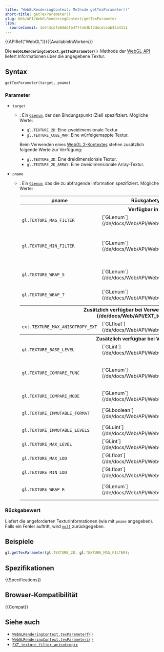 ```yaml
---
title: "WebGLRenderingContext: Methode getTexParameter()"
short-title: getTexParameter()
slug: Web/API/WebGLRenderingContext/getTexParameter
l10n:
  sourceCommit: 3e543cdfe8dddfb4774a64bf3decdcbab42a4111
---
```


{{APIRef("WebGL")}}{{AvailableInWorkers}}

Die **`WebGLRenderingContext.getTexParameter()`**-Methode der
[WebGL-API](/de/docs/Web/API/WebGL_API) liefert Informationen über die
angegebene Textur.

## Syntax

```js-nolint
getTexParameter(target, pname)
```

### Parameter

- `target`

  - : Ein [`GLenum`](/de/docs/Web/API/WebGL_API/Types), der den Bindungspunkt (Ziel) spezifiziert. Mögliche Werte:

    - `gl.TEXTURE_2D`: Eine zweidimensionale Textur.
    - `gl.TEXTURE_CUBE_MAP`: Eine würfelgemappte Textur.

    Beim Verwenden eines [WebGL 2-Kontextes](/de/docs/Web/API/WebGL2RenderingContext)
    stehen zusätzlich folgende Werte zur Verfügung:

    - `gl.TEXTURE_3D`: Eine dreidimensionale Textur.
    - `gl.TEXTURE_2D_ARRAY`: Eine zweidimensionale Array-Textur.

- `pname`

  - : Ein [`GLenum`](/de/docs/Web/API/WebGL_API/Types), das die zu abfragende Information spezifiziert. Mögliche Werte:

    <table class="standard-table">
      <thead>
        <tr>
          <th scope="col">pname</th>
          <th scope="col">Rückgabetyp</th>
          <th scope="col">Beschreibung</th>
          <th scope="col">Mögliche Rückgabewerte</th>
        </tr>
      </thead>
      <tbody>
        <tr>
          <th colspan="4">Verfügbar in einem WebGL 1-Kontext</th>
        </tr>
        <tr>
          <td><code>gl.TEXTURE_MAG_FILTER</code></td>
          <td>[`GLenum`](/de/docs/Web/API/WebGL_API/Types)</td>
          <td>Texturvergrößerungsfilter</td>
          <td><code>gl.LINEAR</code> (Standardwert), <code>gl.NEAREST</code>.</td>
        </tr>
        <tr>
          <td><code>gl.TEXTURE_MIN_FILTER</code></td>
          <td>[`GLenum`](/de/docs/Web/API/WebGL_API/Types)</td>
          <td>Texturverkleinerungsfilter</td>
          <td>
            <code>gl.LINEAR</code>, <code>gl.NEAREST</code>,
            <code>gl.NEAREST_MIPMAP_NEAREST</code>,
            <code>gl.LINEAR_MIPMAP_NEAREST</code>,
            <code>gl.NEAREST_MIPMAP_LINEAR</code> (Standardwert),
            <code>gl.LINEAR_MIPMAP_LINEAR</code>.
          </td>
        </tr>
        <tr>
          <td><code>gl.TEXTURE_WRAP_S</code></td>
          <td>[`GLenum`](/de/docs/Web/API/WebGL_API/Types)</td>
          <td>Wickelfunktion für Texturkoordinate <code>s</code></td>
          <td>
            <code>gl.REPEAT</code> (Standardwert), <code>gl.CLAMP_TO_EDGE</code>,
            <code>gl.MIRRORED_REPEAT</code>.
          </td>
        </tr>
        <tr>
          <td><code>gl.TEXTURE_WRAP_T</code></td>
          <td>[`GLenum`](/de/docs/Web/API/WebGL_API/Types)</td>
          <td>Wickelfunktion für Texturkoordinate <code>t</code></td>
          <td>
            <code>gl.REPEAT</code> (Standardwert), <code>gl.CLAMP_TO_EDGE</code>,
            <code>gl.MIRRORED_REPEAT</code>.
          </td>
        </tr>
        <tr>
          <th colspan="4">
            Zusätzlich verfügbar bei Verwendung der
            [`EXT_texture_filter_anisotropic`](/de/docs/Web/API/EXT_texture_filter_anisotropic)-Erweiterung
          </th>
        </tr>
        <tr>
          <td><code>ext.TEXTURE_MAX_ANISOTROPY_EXT</code></td>
          <td>[`GLfloat`](/de/docs/Web/API/WebGL_API/Types)</td>
          <td>Maximale Anisotropie für eine Textur</td>
          <td>Beliebige Float-Werte.</td>
        </tr>
        <tr>
          <th colspan="4">Zusätzlich verfügbar bei Verwendung eines WebGL 2-Kontextes</th>
        </tr>
        <tr>
          <td><code>gl.TEXTURE_BASE_LEVEL</code></td>
          <td>[`GLint`](/de/docs/Web/API/WebGL_API/Types)</td>
          <td>Texture Mipmap-Level</td>
          <td>Beliebige Int-Werte.</td>
        </tr>
        <tr>
          <td><code>gl.TEXTURE_COMPARE_FUNC</code></td>
          <td>[`GLenum`](/de/docs/Web/API/WebGL_API/Types)</td>
          <td>Vergleichsfunktion</td>
          <td>
            <code>gl.LEQUAL</code> (Standardwert), <code>gl.GEQUAL</code>,
            <code>gl.LESS</code>, <code>gl.GREATER</code>, <code>gl.EQUAL</code>,
            <code>gl.NOTEQUAL</code>, <code>gl.ALWAYS</code>, <code>gl.NEVER</code>.
          </td>
        </tr>
        <tr>
          <td><code>gl.TEXTURE_COMPARE_MODE</code></td>
          <td>[`GLenum`](/de/docs/Web/API/WebGL_API/Types)</td>
          <td>Texturvergleichsmodus</td>
          <td>
            <code>gl.NONE</code> (Standardwert),
            <code>gl.COMPARE_REF_TO_TEXTURE</code>.
          </td>
        </tr>
        <tr>
          <td><code>gl.TEXTURE_IMMUTABLE_FORMAT</code></td>
          <td>[`GLboolean`](/de/docs/Web/API/WebGL_API/Types)</td>
          <td>Unveränderlichkeit des Texturformats und der Größe</td>
          <td>wahr oder falsch.</td>
        </tr>
        <tr>
          <td><code>gl.TEXTURE_IMMUTABLE_LEVELS</code></td>
          <td>[`GLuint`](/de/docs/Web/API/WebGL_API/Types)</td>
          <td>?</td>
          <td>Beliebige Uint-Werte.</td>
        </tr>
        <tr>
          <td><code>gl.TEXTURE_MAX_LEVEL</code></td>
          <td>[`GLint`](/de/docs/Web/API/WebGL_API/Types)</td>
          <td>Maximales Textur-Mipmap-Array-Level</td>
          <td>Beliebige Int-Werte.</td>
        </tr>
        <tr>
          <td><code>gl.TEXTURE_MAX_LOD</code></td>
          <td>[`GLfloat`](/de/docs/Web/API/WebGL_API/Types)</td>
          <td>Maximalwert der Textur-Detailstufe</td>
          <td>Beliebige Float-Werte.</td>
        </tr>
        <tr>
          <td><code>gl.TEXTURE_MIN_LOD</code></td>
          <td>[`GLfloat`](/de/docs/Web/API/WebGL_API/Types)</td>
          <td>Minimalwert der Textur-Detailstufe</td>
          <td>Beliebige Float-Werte.</td>
        </tr>
        <tr>
          <td><code>gl.TEXTURE_WRAP_R</code></td>
          <td>[`GLenum`](/de/docs/Web/API/WebGL_API/Types)</td>
          <td>Wickelfunktion für Texturkoordinate <code>r</code></td>
          <td>
            <code>gl.REPEAT</code> (Standardwert), <code>gl.CLAMP_TO_EDGE</code>,
            <code>gl.MIRRORED_REPEAT</code>.
          </td>
        </tr>
      </tbody>
    </table>

### Rückgabewert

Liefert die angeforderten Texturinformationen (wie mit `pname` angegeben). Falls ein Fehler auftritt, wird [`null`](/de/docs/Web/JavaScript/Reference/Operators/null) zurückgegeben.

## Beispiele

```js
gl.getTexParameter(gl.TEXTURE_2D, gl.TEXTURE_MAG_FILTER);
```

## Spezifikationen

{{Specifications}}

## Browser-Kompatibilität

{{Compat}}

## Siehe auch

- [`WebGLRenderingContext.texParameterf()`](/de/docs/Web/API/WebGLRenderingContext/texParameter)
- [`WebGLRenderingContext.texParameteri()`](/de/docs/Web/API/WebGLRenderingContext/texParameter)
- [`EXT_texture_filter_anisotropic`](/de/docs/Web/API/EXT_texture_filter_anisotropic)
